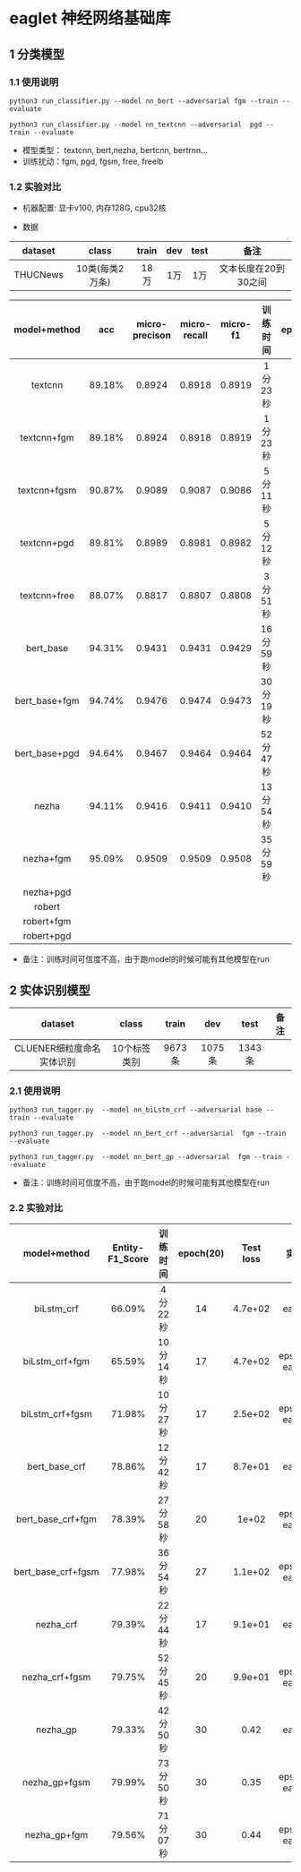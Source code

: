 # eaglet 神经网络基础库

## 1 分类模型
 
### 1.1 使用说明 

`python3 run_classifier.py --model nn_bert --adversarial fgm --train --evaluate`

`python3 run_classifier.py --model nn_textcnn --adversarial  pgd --train --evaluate`

- 模型类型： textcnn, bert,nezha, bertcnn, bertrnn...
- 训练扰动：fgm, pgd, fgsm, free, freelb

### 1.2 实验对比

- 机器配置: 显卡v100, 内存128G, cpu32核

- 数据

| dataset | class | train | dev | test |备注|
| :--------:  | :--------:  | :--------:  | :--------:  |:--------:  |:--------: |
| THUCNews  | 10类(每类2万条) | 18万  | 1万 | 1万 | 文本长度在20到30之间 |


|model+method|acc|micro-precison|micro-recall|micro-f1|训练时间|epoch(20)|Test loss|实验配置|
| :--------: | :--------: | :--------: | :--------: | :--------: | :--------: | :--------: | :--------: | :--------: |
|textcnn|89.18%|0.8924|0.8918|0.8919|1分23秒|3|0.34|early stop|
|textcnn+fgm|89.18%|0.8924|0.8918|0.8919|1分23秒|3|0.34|early stop|
|textcnn+fgsm|90.87%|0.9089|0.9087|0.9086|5分11秒|6|0.3|epsilon=0.1,early stop|
|textcnn+pgd|89.81%|0.8989|0.8981|0.8982|5分12秒|4|0.33|epsilon=0.1,K=3,alpha=0.1,early stop|
|textcnn+free|88.07%|0.8817|0.8807|0.8808 |3分51秒|3|0.39|epsilon=0.1,M=3,early stop|
| bert_base  | 94.31%|0.9431|0.9431|0.9429|16分59秒|3|0.17|early stop|
| bert_base+fgm  | 94.74%|0.9476|0.9474|0.9473|30分19秒|3|0.17|early stop|
| bert_base+pgd  | 94.64%|0.9467|0.9464|0.9464|52分47秒|3|0.16|early stop|
| nezha  | 94.11%|0.9416|0.9411|0.9410|13分54秒|2|0.18|early stop|
| nezha+fgm  | 95.09%|0.9509|0.9509|0.9508|35分59秒|3|0.15|early stop|
| nezha+pgd  |  | 
| robert  |  | 
| robert+fgm  |  | 
| robert+pgd  |  | 
 
 - 备注：训练时间可信度不高，由于跑model的时候可能有其他模型在run

## 2 实体识别模型

| dataset | class | train | dev | test |备注|
| :--------:  | :--------:  | :--------:  | :--------:  |:--------:  |:--------: |
| CLUENER细粒度命名实体识别  | 10个标签类别 | 9673条  | 1075条 | 1343条 |  |

### 2.1 使用说明 

`python3 run_tagger.py  --model nn_biLstm_crf --adversarial base --train --evaluate`

`python3 run_tagger.py  --model nn_bert_crf --adversarial  fgm --train --evaluate`

`python3 run_tagger.py  --model nn_bert_gp --adversarial  fgm --train --evaluate`

 - 备注：训练时间可信度不高，由于跑model的时候可能有其他模型在run
 
### 2.2 实验对比

|model+method|Entity-F1_Score|训练时间|epoch(20)|Test loss|实验配置|
| :--------: | :--------: | :--------: | :--------: | :--------: | :--------: |
|biLstm_crf|  66.09% | 4分22秒  | 14 |   4.7e+02 |  early stop | 
|biLstm_crf+fgm|  65.59% | 10分14秒  | 17 |  4.7e+02 |  epsilon=0.1 early stop | 
|biLstm_crf+fgsm|  71.98% | 10分27秒  | 17 |  2.5e+02 |  epsilon=0.1 early stop | 
|bert_base_crf|  78.86% | 12分42秒  | 17 |  8.7e+01 |  early stop | 
|bert_base_crf+fgm |  78.39% | 27分58秒  | 20 |   1e+02 |  epsilon=0.1 early stop | 
|bert_base_crf+fgsm |  77.98% | 36分54秒  | 27 |  1.1e+02 |  epsilon=0.1 early stop | 
|nezha_crf |  79.39% | 22分44秒  | 17 |  9.1e+01 |  early stop | 
|nezha_crf+fgsm |  79.75%| 52分45秒  | 20 |  9.9e+01 | epsilon=0.1 early stop |
|nezha_gp|  79.33% | 42分50秒  | 30 |  0.42 |  early stop | 
|nezha_gp+fgsm|  79.99% | 73分50秒  | 30 |  0.35 | epsilon=0.1 early stop |
|nezha_gp+fgm|  79.56% | 71分07秒  | 30 |  0.44 | epsilon=0.1 early stop |  